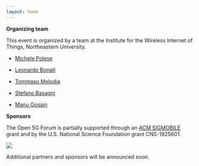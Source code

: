 ```yaml
---
layout: home
---
```


**Organizing team** 

This event is organized by a team at the Institute for the Wireless Internet of Things, Northeastern University.

- [Michele Polese](/open-5g-forum/speakers/michele-polese)


- [Leonardo Bonati](/open-5g-forum/speakers/leonardo-bonati)
- [Tommaso Melodia](https://ece.northeastern.edu/wineslab/tmelodia.php)
- [Stefano Basagni](https://ece.northeastern.edu/fac-ece/basagni/people.html)
- [Manu Gosain](https://coe.northeastern.edu/people/gosain-manu/)


**Sponsors** 


The Open 5G Forum is partially supported through an [ACM SIGMOBILE](https://www.sigmobile.org/grav/) grant and by the U.S. National Science Foundation grant CNS-1925601.

<div id="banner">
    <div class="inline-block" style="width: 20%">
        <img src ="/open-5g-forum/assets/images/sigmobile-logo.png">
    </div>
<!--     <div class="inline-block">
        <img src ="img2.jpg">
    </div>
    <div class="inline-block">
        <img src ="img3.jpg">
    </div> -->
</div>

Additional partners and sponsors will be announced soon.



